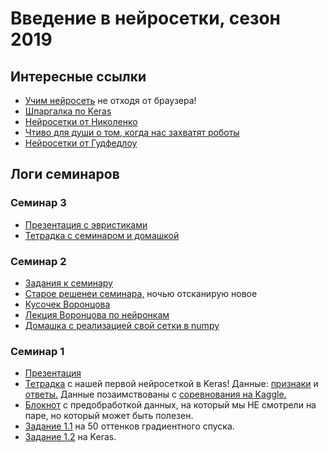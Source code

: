 # Введение в нейросетки, сезон 2019

## Интересные ссылки

* [Учим нейросеть](https://playground.tensorflow.org) не отходя от браузера!
* [Шпаргалка по Keras](https://github.com/FUlyankin/neural_networks/blob/master/HSE_2018/sem_2/Keras_Cheat_Sheet_Python.pdf)
* [Нейросетки от Николенко](https://yadi.sk/i/EIL8nVcLCzR80g)
* [Чтиво для души о том, когда нас захватят роботы](https://yadi.sk/i/zYNv-pLMYLZXfQ)
* [Нейросетки от Гудфедлоу](https://yadi.sk/i/NZIdukL2tpufBA)

## Логи семинаров

### Семинар 3
* [Презентация с эвристиками](https://github.com/FUlyankin/neural_nets_hse_dpo/blob/master/sems_2019_spring/sem_3/nn_slides_2.pdf)
* [Тетрадка с семинаром и домашкой](https://nbviewer.jupyter.org/github/FUlyankin/neural_nets_hse_dpo/blob/master/sems_2019_spring/sem_3/2.%20tensorflow_task%20.ipynb)



### Семинар 2

* [Задания к семинару](https://github.com/FUlyankin/neural_nets_hse_dpo/blob/master/sems_2019_spring/sem_2/NN_sem.pdf)
* [Старое решенеи семинара,](https://github.com/FUlyankin/neural_nets_hse_dpo/blob/master/sems_2019_spring/sem_2/NN_sem_solution.pdf) ночью отсканирую новое
* [Кусочек Воронцова](https://github.com/FUlyankin/neural_nets_hse_dpo/blob/master/sems_2019_spring/sem_2/Нейросети_кусочек_Вороцова.pdf)
* [Лекция Воронцова по нейронкам](https://www.youtube.com/watch?v=WjwA5DqxL-c)
* [Домашка с реализацией свой сетки в numpy](https://github.com/FUlyankin/neural_nets_hse_dpo/raw/master/sems_2019_spring/sem_2/hw2_own_neural_network.zip)


### Семинар 1

* [Презентация](https://github.com/FUlyankin/neural_nets_hse_dpo/blob/master/sems_2019_spring/sem_1/nn_slides_1.pdf)
* [Тетрадка](https://nbviewer.jupyter.org/github/FUlyankin/neural_nets_hse_dpo/blob/master/sems_2019_spring/sem_1/Keras_classification_intro.ipynb) с нашей первой нейросеткой в Keras! Данные: [признаки](https://github.com/FUlyankin/neural_nets_hse_dpo/blob/master/sems_2019_spring/sem_1/X_cat.csv) и [ответы.](https://github.com/FUlyankin/neural_nets_hse_dpo/blob/master/sems_2019_spring/sem_1/y_cat.csv) Данные позаимствованы с [соревнования на Kaggle.](https://www.kaggle.com/c/shelter-animal-outcomes)
* [Блокнот](https://nbviewer.jupyter.org/github/FUlyankin/neural_nets_hse_dpo/blob/master/sems_2019_spring/sem_1/original_cats/cats_data_prep.ipynb) с предобработкой данных, на который мы НЕ смотрели на паре, но который может быть полезен.
* [Задание 1.1](https://nbviewer.jupyter.org/github/FUlyankin/neural_nets_hse_dpo/blob/master/sems_2019_spring/sem_1/Homework/hw1_part1_gradient.ipynb) на 50 оттенков градиентного спуска.
* [Задание 1.2](https://nbviewer.jupyter.org/github/FUlyankin/neural_nets_hse_dpo/blob/master/sems_2019_spring/sem_1/Homework/hw_1_part2_keras.ipynb) на Keras.
